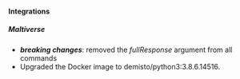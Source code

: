 
#### Integrations
##### Maltiverse
- ***breaking changes***: removed the *fullResponse* argument from all commands
- Upgraded the Docker image to demisto/python3:3.8.6.14516.